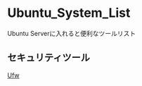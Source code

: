# Ubuntu_System_List
Ubuntu Serverに入れると便利なツールリスト

## セキュリティツール
[Ufw](https://github.com/kazu71/Ubuntu_Server_Systems/tree/a356dd1e0d000df57e5fa2be41a8602438918312/UFW_System)
